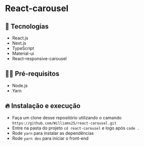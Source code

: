 # React-carousel

## :dart: Tecnologias

- React.js
- Next.js
- TypeScript
- Material-ui
- React-responsive-carousel

## ✋🏻 Pré-requisitos

- Node.js
- Yarn

## 🔥 Instalação e execução

- Faça um clone desse repositório utilizando o camando `https://github.com/Williams25/react-carousel.git`
- Entre na pasta do projeto `cd react-carousel` e logo após `code .`
- Rode `yarn` para instalar as dependências
- Rode `yarn dev` para iniciar o front-end